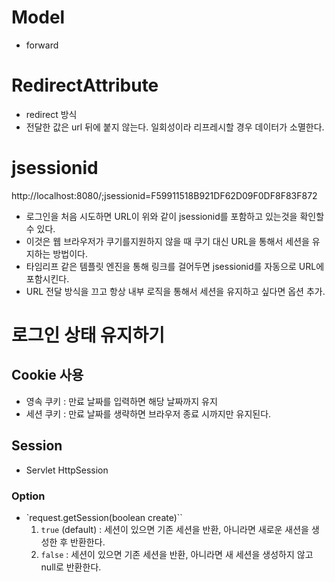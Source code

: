 # Model
- forward

# RedirectAttribute
- redirect 방식
- 전달한 값은 url 뒤에 붙지 않는다. 일회성이라 리프레시할 경우 데이터가 소멸한다.

# jsessionid
http://localhost:8080/;jsessionid=F59911518B921DF62D09F0DF8F83F872
- 로그인을 처음 시도하면 URL이 위와 같이 jsessionid를 포함하고 있는것을 확인할 수 있다.
- 이것은 웹 브라우저가 쿠기를지원하지 않을 때 쿠기 대신 URL을 통해서 세션을 유지하는 방법이다.
- 타임리프 같은 템플릿 엔진을 통해 링크를 걸어두면 jsessionid를 자동으로 URL에 포함시킨다.
- URL 전달 방식을 끄고 항상 내부 로직을 통해서 세션을 유지하고 싶다면 옵션 추가.

# 로그인 상태 유지하기

## Cookie 사용

- 영속 쿠키 : 만료 날짜를 입력하면 해당 날짜까지 유지
- 세션 쿠키 : 만료 날짜를 생략하면 브라우저 종료 시까지만 유지된다.

## Session
- Servlet HttpSession

### Option
- `request.getSession(boolean create)``
   1. `true` (default) : 세션이 있으면 기존 세션을 반환, 아니라면 새로운 새션을 생성한 후 반환한다.
   1. `false` : 세션이 있으면 기존 세션을 반환, 아니라면 새 세션을 생성하지 않고 null로 반환한다.